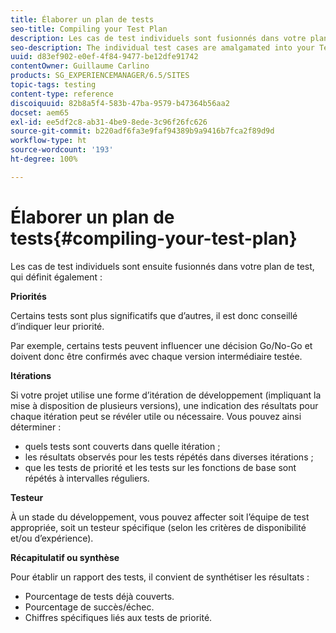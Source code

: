 ```yaml
---
title: Élaborer un plan de tests
seo-title: Compiling your Test Plan
description: Les cas de test individuels sont fusionnés dans votre plan de test
seo-description: The individual test cases are amalgamated into your Test Plan
uuid: d83ef902-e0ef-4f84-9477-be12dfe91742
contentOwner: Guillaume Carlino
products: SG_EXPERIENCEMANAGER/6.5/SITES
topic-tags: testing
content-type: reference
discoiquuid: 82b8a5f4-583b-47ba-9579-b47364b56aa2
docset: aem65
exl-id: ee5df2c8-ab31-4be9-8ede-3c96f26fc626
source-git-commit: b220adf6fa3e9faf94389b9a9416b7fca2f89d9d
workflow-type: ht
source-wordcount: '193'
ht-degree: 100%

---
```


# Élaborer un plan de tests{#compiling-your-test-plan}

Les cas de test individuels sont ensuite fusionnés dans votre plan de test, qui définit également :

**Priorités**

Certains tests sont plus significatifs que d’autres, il est donc conseillé d’indiquer leur priorité.

Par exemple, certains tests peuvent influencer une décision Go/No-Go et doivent donc être confirmés avec chaque version intermédiaire testée.

**Itérations**

Si votre projet utilise une forme d’itération de développement (impliquant la mise à disposition de plusieurs versions), une indication des résultats pour chaque itération peut se révéler utile ou nécessaire. Vous pouvez ainsi déterminer :

* quels tests sont couverts dans quelle itération ;
* les résultats observés pour les tests répétés dans diverses itérations ;
* que les tests de priorité et les tests sur les fonctions de base sont répétés à intervalles réguliers.

**Testeur**

À un stade du développement, vous pouvez affecter soit l’équipe de test appropriée, soit un testeur spécifique (selon les critères de disponibilité et/ou d’expérience).

**Récapitulatif ou synthèse**

Pour établir un rapport des tests, il convient de synthétiser les résultats :

* Pourcentage de tests déjà couverts.
* Pourcentage de succès/échec.
* Chiffres spécifiques liés aux tests de priorité.
